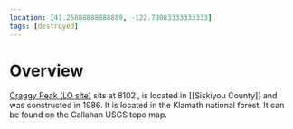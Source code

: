```yaml
---
location: [41.25888888888889, -122.78083333333333]
tags: [destroyed]
---
```


# Overview

[Craggy Peak (LO site)](http://www.peakbagging.com/CALookoutPhotos/CraggyPk.html) sits at 8102', is located in [[Siskiyou County]] and was constructed in 1986. It is located in the Klamath national forest. It can be found on the Callahan USGS topo map.

